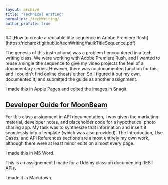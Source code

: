 ```yaml
---
layout: archive
title: "Technical Writing"
permalink: /techWriting/
author_profile: true
---
```

<p></p>
<p></p>
## [How to create a reusable title sequence in Adobe Premiere Rush](https://richardkf.github.io/techWriting/faulkTitleSequence.pdf)

The genesis of this instructional was a problem I encountered in a tech writing class. We were working with Adobe Premiere Rush, and I wanted to reuse a single title sequence to give my video projects the feel of a documentary series. However, there was no documented function for this, and I couldn't find online cheats either. So I figured it out my own, documented it, and submitted the guide as another assignment.

I made this in Apple Pages and edited the images in Snagit.

## [Developer Guide for MoonBeam](https://richardkf.github.io/techWriting/faulk-moonbeam-guide.pdf)

For this class assignment in API documentation, I was given the marketing material, developer notes, and placeholder code for a hypothetical photo sharing app. My task was to synthesize that information and insert it seamlessly into a template (which was also provided). The Introduction, Use Cases, and API References sections are almost entirely my own work, although there were at least minor edits on almost every page.

I made this in MS Word.

This is an assignement I made for a Udemy class on documenting REST APIs.

I made it in Markdown.